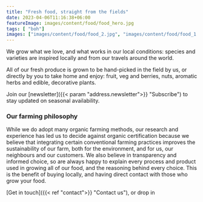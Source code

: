 ```yaml
---
title: "Fresh food, straight from the fields"
date: 2023-04-06T11:16:38+06:00
featureImage: images/content/food/food_hero.jpg
tags: [ "boh"]
images: ["images/content/food/food_2.jpg", "images/content/food/food_1.jpg", "images/content/food/food_3.jpg"]
---
```

We grow what we love, and what works in our local conditions: species and varieties are inspired locally and from our travels around the world. 

All of our fresh produce is grown to be hand-picked in the field by us, or directly by you to take home and enjoy: fruit, veg and berries, nuts, aromatic herbs and edible, decorative plants. 

Join our [newsletter]({{< param "address.newsletter">}} "Subscribe") to stay updated on seasonal availability. 

### Our farming philosophy
While we do adopt many organic farming methods, our research and experience has led us to decide against organic certification because we believe that integrating certain conventional farming practices improves the sustainability of our farm, both for the environment, and for us, our neighbours and our customers. We also believe in transparency and informed choice, so are always happy to explain every process and product used in growing all of our food, and the reasoning behind every choice. This is the benefit of buying locally, and having direct contact with those who grow your food.

[Get in touch]({{< ref "contact">}} "Contact us"), or drop in 